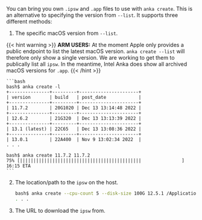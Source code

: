 ---
---

You can bring you own `.ipsw` and `.app` files to use with `anka create`. This is an alternative to specifying the version from `--list`. It supports three different methods:

1. The specific macOS version from `--list`.

{{< hint warning >}}
**ARM USERS:** At the moment Apple only provides a public endpoint to list the latest macOS version. `anka create --list` will therefore only show a single version. We are working to get them to publically list all `ipsw`. In the meantime, Intel Anka does show all archived macOS versions for `.app`.
{{< /hint >}}

    ```bash
    bash$ anka create -l
    +---------------+---------+----------------------+
    | version       | build   | post_date            |
    +---------------+---------+----------------------+
    | 11.7.2        | 20G1020 | Dec 13 13:14:48 2022 |
    +---------------+---------+----------------------+
    | 12.6.2        | 21G320  | Dec 13 13:13:39 2022 |
    +---------------+---------+----------------------+
    | 13.1 (latest) | 22C65   | Dec 13 13:08:36 2022 |
    +---------------+---------+----------------------+
    | 13.0.1        | 22A400  | Nov 9 13:02:34 2022  |
    . . .

    bash$ anka create 11.7.2 11.7.2
    75% [|||||||||||||||||||||||||||||||||||||||||||||               ] 16:15 ETA
    ```

2. The location/path to the `ipsw` on the host.

    ```bash
    bash$ anka create --cpu-count 5 --disk-size 100G 12.5.1 /Applications/macos-12.5.1.app
    . . .
    ```

3. The URL to download the `ipsw` from.